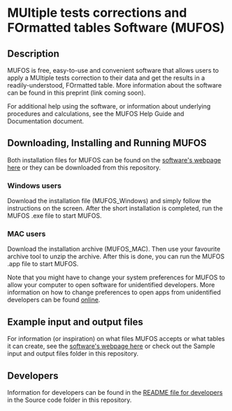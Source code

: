 # MUltiple tests corrections and FOrmatted tables Software (MUFOS)

## Description
MUFOS is free, easy-to-use and convenient software that allows users to apply a MUltiple tests correction to their data and get the results in a readily-understood, FOrmatted table. More information about the software can be found in this preprint (link coming soon).

For additional help using the software, or information about underlying procedures and calculations, see the MUFOS Help Guide and Documentation document.
## Downloading, Installing and Running MUFOS

Both installation files for MUFOS can be found on the <a href="http://nikolaybpetrov.com/mufos" target="_blank">software's webpage here</a> or they can be downloaded from this repository.

### Windows users
Download the installation file (MUFOS_Windows) and simply follow the instructions on the screen. After the short installation is completed, run the MUFOS .exe file to start MUFOS.
### MAC users
Download the installation archive (MUFOS_MAC). Then use your favourite archive tool to unzip the archive. After this is done, you can run the MUFOS .app file to start MUFOS.

Note that  you might have to change your system preferences for MUFOS to allow your computer to open software for unidentified developers. More information on how to change preferences to open apps from unidentified developers can be found <a href="https://www.macworld.co.uk/how-to/mac-software/mac-app-unidentified-developer-3669596/" target="_blank">online</a>.

## Example input and output files
For information (or inspiration) on what files MUFOS accepts or what tables it can create, see the <a href="http://nikolaybpetrov.com/mufos" target="_blank">software's webpage here</a> or check out the Sample input and output files folder in this repository. 
 
## Developers
Information for developers can be found in the [README file for developers](Source%20code/README%20-%20Dev.md) in the Source code folder in this repository.
